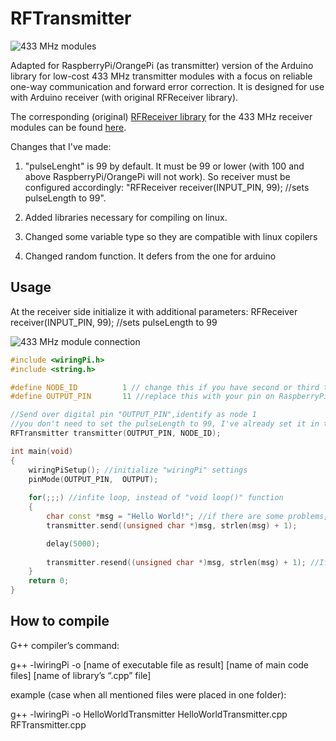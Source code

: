 RFTransmitter
===========

![433 MHz modules](https://github.com/zeitgeist87/RFTransmitter/raw/master/images/xy-mk-5v.jpg)

Adapted for RaspberryPi/OrangePi (as transmitter) version of the Arduino library for low-cost 433 MHz transmitter modules with a focus on
reliable one-way communication and forward error correction. 
It is designed for use with Arduino receiver (with original RFReceiver library). 

The corresponding (original) [RFReceiver library](https://github.com/zeitgeist87/RFReceiver)
for the 433 MHz receiver modules can
be found [here](https://github.com/zeitgeist87/RFReceiver).

Changes that I've made: 
1) "pulseLenght" is 99 by default. It must be 99 or lower (with 100 and above RaspberryPi/OrangePi will not work).
So receiver must be configured accordingly: "RFReceiver receiver(INPUT_PIN, 99); //sets pulseLength to 99".

2) Added libraries necessary for compiling on linux.
3) Changed some variable type so they are compatible with linux copilers
4) Changed random function. It defers from the one for arduino 


Usage
-----
At the receiver side initialize it with additional parameters:
RFReceiver receiver(INPUT_PIN, 99); //sets pulseLength to 99


![433 MHz module connection](https://github.com/zeitgeist87/RFTransmitter/raw/master/images/xy-mk-5v-connect.jpg)

```cpp
#include <wiringPi.h>
#include <string.h>

#define NODE_ID          1 // change this if you have second or third transmitter
#define OUTPUT_PIN       11 //replace this with your pin on RaspberryPi/OrangePi

//Send over digital pin "OUTPUT_PIN",identify as node 1
//you don't need to set the pulseLength to 99, I've already set it in the "RFTransmitter.h" file. 
RFTransmitter transmitter(OUTPUT_PIN, NODE_ID);

int main(void) 
{
	wiringPiSetup(); //initialize "wiringPi" settings
	pinMode(OUTPUT_PIN,  OUTPUT);
	
	for(;;;) //infite loop, instead of "void loop()" function
	{
		char const *msg = "Hello World!"; //if there are some problems, use "char *msg" instead of "char const *msg"
		transmitter.send((unsigned char *)msg, strlen(msg) + 1);

		delay(5000);
  
		transmitter.resend((unsigned char *)msg, strlen(msg) + 1); //If you want to resend the same code just to be sure it was delivered to receiver
	}
	return 0;
}
```

How to compile
-----
G++ compiler’s command: 

g++ -lwiringPi -o [name of executable file as result] [name of main code files] [name of library’s “.cpp” file]


example (case when all mentioned files were placed in one folder): 

g++ -lwiringPi -o HelloWorldTransmitter HelloWorldTransmitter.cpp RFTransmitter.cpp

